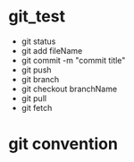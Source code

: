 # git_test

- git status
- git add fileName
- git commit -m "commit title"
- git push
- git branch
- git checkout branchName
- git pull
- git fetch


# git convention


